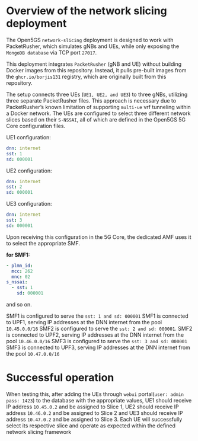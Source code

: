 # Overview of the network slicing deployment

The Open5GS `network-slicing` deployment is designed to work with PacketRusher, which simulates gNBs and UEs, while only exposing the `MongoDB database` via TCP port `27017`.

This deployment integrates `PacketRusher` (gNB and UE) without building Docker images from this repository. Instead, it pulls pre-built images from the `ghcr.io/borjis131` registry, which are originally built from this repository.

The setup connects three UEs (`UE1, UE2, and UE3`) to three gNBs, utilizing three separate PacketRusher files. This approach is necessary due to PacketRusher’s known limitation of supporting `multi-ue` vrf tunneling within a Docker network. The UEs are configured to select three different network slices based on their `S-NSSAI`, all of which are defined in the Open5GS 5G Core configuration files.

UE1 configuration:
```yaml
dnn: internet
sst: 1
sd: 000001
```
UE2 configuration:
```yaml
dnn: internet
sst: 2
sd: 000001
```
UE3 configuration: 
```yaml
dnn: internet
sst: 3
sd: 000001
```

Upon receiving this configuration in the 5G Core, the dedicated AMF uses it to select the appropriate SMF.

**for SMF1:**
```yaml
- plmn_id:
  mcc: 262
  mnc: 02
s_nssai:
  - sst: 1
    sd: 000001
```
and so on.


SMF1 is configured to serve the `sst: 1 and sd: 000001`
SMF1 is connected to UPF1, serving IP addresses at the DNN internet from the pool `10.45.0.0/16` 
SMF2 is configured to serve the `sst: 2 and sd: 000001`. 
SMF2 is connected to UPF2, serving IP addresses at the DNN internet from the pool `10.46.0.0/16`
SMF3 is configured to serve the `sst: 3 and sd: 000001`
SMF3 is connected to UPF3, serving IP addresses at the DNN internet from the pool `10.47.0.0/16` 


# Successful operation

When testing this, after adding the UEs through `webui` portal(`user: admin pass: 1423`) to the database with the appropriate values, UE1 should receive IP address `10.45.0.2` and be assigned to Slice 1, UE2 should receive IP address `10.46.0.2` and be assigned to Slice 2 and UE3 should receive IP address `10.47.0.2` and be assigned to Slice 3.
Each UE will successfully select its respective slice and operate as expected within the defined network slicing framework
